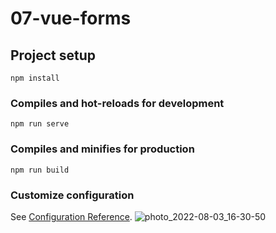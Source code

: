 # 07-vue-forms

## Project setup
```
npm install
```

### Compiles and hot-reloads for development
```
npm run serve
```

### Compiles and minifies for production
```
npm run build
```

### Customize configuration
See [Configuration Reference](https://cli.vuejs.org/config/).
![photo_2022-08-03_16-30-50](https://user-images.githubusercontent.com/91363364/182597779-360c7c7e-7387-4105-84a1-3ff2e6e1c039.jpg)
